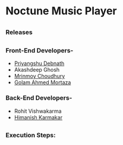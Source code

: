 # Noctune Music Player
##
### Releases

##
### Front-End Developers-
- [Priyangshu Debnath](https://github.com/Priyangshu-04)
- Akashdeep Ghosh
- [Mrinmoy Choudhury](https://github.com/senpai899)
- [Golam Ahmed Mortaza](https://github.com/mortaza3840)
### Back-End Developers-
- Rohit Vishwakarma
- [Himanish Karmakar](https://github.com/HimanishKarmakar)
##
### Execution Steps:
